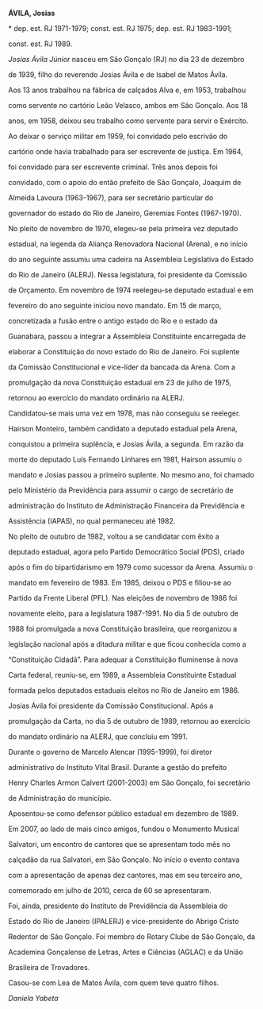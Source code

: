 **ÁVILA, Josias**



\* dep. est. RJ 1971-1979; const. est. RJ 1975; dep. est. RJ 1983-1991;

const. est. RJ 1989.



*Josias Ávila Júnior* nasceu em São Gonçalo (RJ) no dia 23 de dezembro

de 1939, filho do reverendo Josias Ávila e de Isabel de Matos Ávila.



Aos 13 anos trabalhou na fábrica de calçados Alva e, em 1953, trabalhou

como servente no cartório Leão Velasco, ambos em São Gonçalo. Aos 18

anos, em 1958, deixou seu trabalho como servente para servir o Exército.

Ao deixar o serviço militar em 1959, foi convidado pelo escrivão do

cartório onde havia trabalhado para ser escrevente de justiça. Em 1964,

foi convidado para ser escrevente criminal. Três anos depois foi

convidado, com o apoio do então prefeito de São Gonçalo, Joaquim de

Almeida Lavoura (1963-1967), para ser secretário particular do

governador do estado do Rio de Janeiro, Geremias Fontes (1967-1970).



No pleito de novembro de 1970, elegeu-se pela primeira vez deputado

estadual, na legenda da Aliança Renovadora Nacional (Arena), e no início

do ano seguinte assumiu uma cadeira na Assembleia Legislativa do Estado

do Rio de Janeiro (ALERJ). Nessa legislatura, foi presidente da Comissão

de Orçamento. Em novembro de 1974 reelegeu-se deputado estadual e em

fevereiro do ano seguinte iniciou novo mandato. Em 15 de março,

concretizada a fusão entre o antigo estado do Rio e o estado da

Guanabara, passou a integrar a Assembleia Constituinte encarregada de

elaborar a Constituição do novo estado do Rio de Janeiro. Foi suplente

da Comissão Constitucional e vice-líder da bancada da Arena. Com a

promulgação da nova Constituição estadual em 23 de julho de 1975,

retornou ao exercício do mandato ordinário na ALERJ.



Candidatou-se mais uma vez em 1978, mas não conseguiu se reeleger.

Hairson Monteiro, também candidato a deputado estadual pela Arena,

conquistou a primeira suplência, e Josias Ávila, a segunda. Em razão da

morte do deputado Luís Fernando Linhares em 1981, Hairson assumiu o

mandato e Josias passou a primeiro suplente. No mesmo ano, foi chamado

pelo Ministério da Previdência para assumir o cargo de secretário de

administração do Instituto de Administração Financeira da Previdência e

Assistência (IAPAS), no qual permaneceu até 1982.



No pleito de outubro de 1982, voltou a se candidatar com êxito a

deputado estadual, agora pelo Partido Democrático Social (PDS), criado

após o fim do bipartidarismo em 1979 como sucessor da Arena. Assumiu o

mandato em fevereiro de 1983. Em 1985, deixou o PDS e filiou-se ao

Partido da Frente Liberal (PFL). Nas eleições de novembro de 1986 foi

novamente eleito, para a legislatura 1987-1991. No dia 5 de outubro de

1988 foi promulgada a nova Constituição brasileira, que reorganizou a

legislação nacional após a ditadura militar e que ficou conhecida como a

“Constituição Cidadã”. Para adequar a Constituição fluminense à nova

Carta federal, reuniu-se, em 1989, a Assembleia Constituinte Estadual

formada pelos deputados estaduais eleitos no Rio de Janeiro em 1986.

Josias Ávila foi presidente da Comissão Constitucional. Após a

promulgação da Carta, no dia 5 de outubro de 1989, retornou ao exercício

do mandato ordinário na ALERJ, que concluiu em 1991.



Durante o governo de Marcelo Alencar (1995-1999), foi diretor

administrativo do Instituto Vital Brasil. Durante a gestão do prefeito

Henry Charles Armon Calvert (2001-2003) em São Gonçalo, foi secretário

de Administração do município.



Aposentou-se como defensor público estadual em dezembro de 1989.



Em 2007, ao lado de mais cinco amigos, fundou o Monumento Musical

Salvatori, um encontro de cantores que se apresentam todo mês no

calçadão da rua Salvatori, em São Gonçalo. No início o evento contava

com a apresentação de apenas dez cantores, mas em seu terceiro ano,

comemorado em julho de 2010, cerca de 60 se apresentaram.



Foi, ainda, presidente do Instituto de Previdência da Assembleia do

Estado do Rio de Janeiro (IPALERJ) e vice-presidente do Abrigo Cristo

Redentor de São Gonçalo. Foi membro do Rotary Clube de São Gonçalo, da

Academina Gonçalense de Letras, Artes e Ciências (AGLAC) e da União

Brasileira de Trovadores.



Casou-se com Lea de Matos Ávila, com quem teve quatro filhos.



*Daniela Yabeta*



